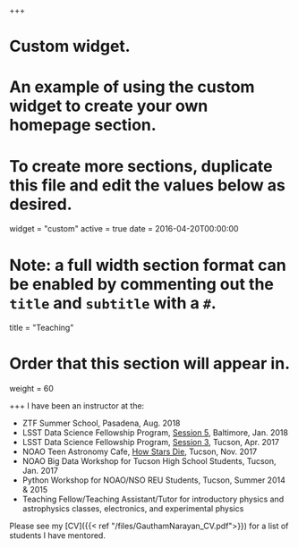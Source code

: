 +++
# Custom widget.
# An example of using the custom widget to create your own homepage section.
# To create more sections, duplicate this file and edit the values below as desired.
widget = "custom"
active = true
date = 2016-04-20T00:00:00

# Note: a full width section format can be enabled by commenting out the `title` and `subtitle` with a `#`.
title = "Teaching"

# Order that this section will appear in.
weight = 60

+++
I have been an instructor at the:

* ZTF Summer School, Pasadena, Aug. 2018
* LSST Data Science Fellowship Program, [Session 5](https://github.com/LSSTC-DSFP/LSSTC-DSFP-Sessions/tree/master/Session5/Day4), Baltimore, Jan. 2018
* LSST Data Science Fellowship Program, [Session 3](https://github.com/LSSTC-DSFP/LSSTC-DSFP-Sessions/tree/master/Session3/Day4), Tucson, Apr. 2017
* NOAO Teen Astronomy Cafe, [How Stars Die](https://www.dropbox.com/sh/4fj81ygdeq63ila/AADIbmo1AevH4p7yvuYIazxsa?dl=0), Tucson, Nov. 2017
* NOAO Big Data Workshop for Tucson High School Students, Tucson, Jan. 2017
* Python Workshop for NOAO/NSO REU Students, Tucson, Summer 2014 & 2015
* Teaching Fellow/Teaching Assistant/Tutor for introductory physics and astrophysics classes, electronics, and experimental physics

Please see my [CV]({{< ref "/files/GauthamNarayan_CV.pdf">}}) for a list of students I have mentored.
